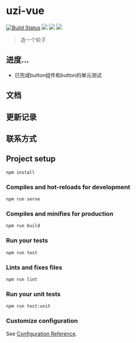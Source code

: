 # uzi-vue


[![Build Status](https://www.travis-ci.org/funny-man/uzi-vue.svg?branch=develop)](https://www.travis-ci.org/funny-man/uzi-vue) [![](https://img.shields.io/npm/v/uzi-vue.svg)](https://www.npmjs.com/package/uzi-vue) [![](https://img.shields.io/npm/dt/uzi-vue.svg)](https://www.npmjs.com/package/uzi-vue) [![](https://img.shields.io/npm/l/uzi-vue.svg)](https://www.npmjs.com/package/uzi-vue)

>造一个轮子



## 进度...

- 已完成button组件和button的单元测试

## 文档

## 更新记录

## 联系方式

## Project setup
```
npm install
```

### Compiles and hot-reloads for development
```
npm run serve
```

### Compiles and minifies for production
```
npm run build
```

### Run your tests
```
npm run test
```

### Lints and fixes files
```
npm run lint
```

### Run your unit tests
```
npm run test:unit
```

### Customize configuration
See [Configuration Reference](https://cli.vuejs.org/config/).
